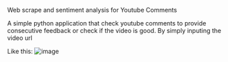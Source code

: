 Web scrape and sentiment analysis for Youtube Comments

A simple python application that check youtube comments to provide consecutive feedback or check if the video is good. By simply inputing the video url

Like this:
![image](https://github.com/GaoYeGithub/SentimentAnalysisForYoutubeComments/assets/152664000/e9a8485f-0ae8-4ba6-94cf-35f32d31ce87)
